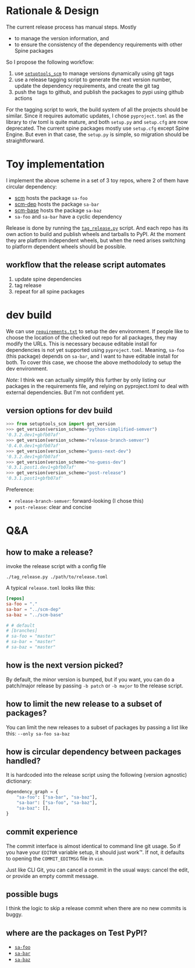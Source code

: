 # Rationale & Design
The current release process has manual steps.  Mostly
- to manage the version information, and
- to ensure the consistency of the dependency requirements with other Spine packages

So I propose the following workflow:
1. use [`setuptools_scm`](https://github.com/pypa/setuptools_scm/) to
   manage versions dynamically using git tags
2. use a release tagging script to generate the next version number,
   update the dependency requirements, and create the git tag
3. push the tags to github, and publish the packages to pypi using
   github actions

For the tagging script to work, the build system of all the projects
should be similar.  Since it requires automatic updates, I chose
`pyproject.toml` as the library to r/w toml is quite mature, and both
`setup.py` and `setup.cfg` are now deprecated.  The current spine
packages mostly use `setup.cfg` except Spine Engine.  But even in that
case, the `setup.py` is simple, so migration should be
straightforward.

# Toy implementation
I implement the above scheme in a set of 3 toy repos, where 2 of them
have circular dependency:
- [scm](https://github.com/suvayu/scm) hosts the package `sa-foo`
- [scm-dep](https://github.com/suvayu/scm-dep) hosts the package `sa-bar`
- [scm-base](https://github.com/suvayu/scm-base) hosts the package `sa-baz`
- `sa-foo` and `sa-bar` have a cyclic dependency

Release is done by running the [`tag_release.py`](./tag_release.py)
script.  And each repo has its own action to build and publish wheels
and tarballs to PyPI.  At the moment they are platform independent
wheels, but when the need arises switching to platform dependent
wheels should be possible.

## workflow that the release script automates
1. update spine dependencies
2. tag release
3. repeat for all spine packages

# dev build
We can use [`requirements.txt`](./requirements.txt) to setup the dev
environment.  If people like to choose the location of the checked out
repo for all packages, they may modify the URLs.  This is necessary
because editable install for dependencies is not yet supported using
`pyproject.toml`.  Meaning, `sa-foo` (this package) depends on
`sa-bar`, and I want to have editable install for both.  To cover this
case, we choose the above methodolody to setup the dev environment.

*Note:* I think we can actually simplify this further by only listing
our packages in the requirements file, and relying on pyproject.toml
to deal with external dependencies.  But I'm not confident yet.

## version options for dev build
```python
>>> from setuptools_scm import get_version
>>> get_version(version_scheme="python-simplified-semver")
'0.3.2.dev1+gbfb07af'
>>> get_version(version_scheme="release-branch-semver")
'0.4.0.dev1+gbfb07af'
>>> get_version(version_scheme="guess-next-dev")
'0.3.2.dev1+gbfb07af'
>>> get_version(version_scheme="no-guess-dev")
'0.3.1.post1.dev1+gbfb07af'
>>> get_version(version_scheme="post-release")
'0.3.1.post1+gbfb07af'
```

Preference:
- `release-branch-semver`: forward-looking (I chose this)
- `post-release`: clear and concise

# Q&A
## how to make a release?
invoke the release script with a config file
```shell
./tag_release.py ./path/to/release.toml
```

A typical `release.toml` looks like this:
```toml
[repos]
sa-foo = "."
sa-bar = "../scm-dep"
sa-baz = "../scm-base"

# # default
# [branches]
# sa-foo = "master"
# sa-bar = "master"
# sa-baz = "master"
```

## how is the next version picked?
By default, the minor version is bumped, but if you want, you can do a
patch/major release by passing `-b patch` or `-b major` to the release
script.

## how to limit the new release to a subset of packages?
You can limit the new releases to a subset of packages by passing a
list like this: `--only sa-foo sa-baz`

## how is circular dependency between packages handled?
It is hardcoded into the release script using the following
(version agnostic) dictionary:
```python
dependency_graph = {
    "sa-foo": ["sa-bar", "sa-baz"],
    "sa-bar": ["sa-foo", "sa-baz"],
    "sa-baz": [],
}
```

## commit experience
The commit interface is almost identical to command line git usage.
So if you have your `EDITOR` variable setup, it should just work™.  If
not, it defaults to opening the `COMMIT_EDITMSG` file in `vim`.

Just like CLI Git, you can cancel a commit in the usual ways: cancel
the edit, or provide an empty commit message.

## possible bugs
I think the logic to skip a release commit when there are no new
commits is buggy.

## where are the packages on Test PyPI?
- [`sa-foo`](https://test.pypi.org/project/sa-foo/#history)
- [`sa-bar`](https://test.pypi.org/project/sa-bar/#history)
- [`sa-baz`](https://test.pypi.org/project/sa-baz/#history)
